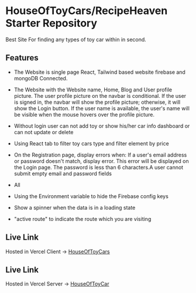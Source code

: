 # HouseOfToyCars/RecipeHeaven Starter Repository

Best Site For finding any types of toy car within in second.

## Features
* The Website is single page React, Tailwind based website firebase and mongoDB Connected.
* The Website with the Website name, Home, Blog and User profile picture. The user profile picture on the navbar is conditional. If the user is signed in, the navbar will show the profile picture; otherwise, it will show the Login button. If the user name is available, the user's name will be visible when the mouse hovers over the profile picture.

* Without login user can not add toy or show his/her car info dashboard or can not update or delete

* Using React tab to filter toy cars type and filter element by price

* On the Registration page, display errors when: If a user's email address or password doesn't match, display error. This error will be displayed on the Login page.
The password is less than 6 characters.A user cannot submit empty email and password fields
* All 
* Using the Environment variable to hide the Firebase config keys
* Show a spinner when the data is in a loading state
* "active route" to indicate the route which you are visiting

## Live Link
Hosted in Vercel Client -> [HouseOfToyCars](https://house-of-toy-cars.web.app)
## Live Link
Hosted in Vercel Server -> [HouseOfToyCar](https://assignment11-toy-marketplace-react-tailwind-server.vercel.app)